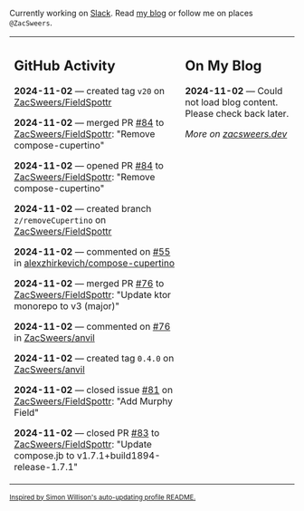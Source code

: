 Currently working on [Slack](https://slack.com/). Read [my blog](https://zacsweers.dev/) or follow me on places `@ZacSweers`.

<table><tr><td valign="top" width="60%">

## GitHub Activity
<!-- githubActivity starts -->
**2024-11-02** — created tag `v20` on [ZacSweers/FieldSpottr](https://github.com/ZacSweers/FieldSpottr)

**2024-11-02** — merged PR [#84](https://github.com/ZacSweers/FieldSpottr/pull/84) to [ZacSweers/FieldSpottr](https://github.com/ZacSweers/FieldSpottr): "Remove compose-cupertino"

**2024-11-02** — opened PR [#84](https://github.com/ZacSweers/FieldSpottr/pull/84) to [ZacSweers/FieldSpottr](https://github.com/ZacSweers/FieldSpottr): "Remove compose-cupertino"

**2024-11-02** — created branch `z/removeCupertino` on [ZacSweers/FieldSpottr](https://github.com/ZacSweers/FieldSpottr)

**2024-11-02** — commented on [#55](https://github.com/alexzhirkevich/compose-cupertino/issues/55#issuecomment-2453050011) in [alexzhirkevich/compose-cupertino](https://github.com/alexzhirkevich/compose-cupertino)

**2024-11-02** — merged PR [#76](https://github.com/ZacSweers/FieldSpottr/pull/76) to [ZacSweers/FieldSpottr](https://github.com/ZacSweers/FieldSpottr): "Update ktor monorepo to v3 (major)"

**2024-11-02** — commented on [#76](https://github.com/ZacSweers/anvil/issues/76#issuecomment-2452870102) in [ZacSweers/anvil](https://github.com/ZacSweers/anvil)

**2024-11-02** — created tag `0.4.0` on [ZacSweers/anvil](https://github.com/ZacSweers/anvil)

**2024-11-02** — closed issue [#81](https://github.com/ZacSweers/FieldSpottr/issues/81) on [ZacSweers/FieldSpottr](https://github.com/ZacSweers/FieldSpottr): "Add Murphy Field"

**2024-11-02** — closed PR [#83](https://github.com/ZacSweers/FieldSpottr/pull/83) to [ZacSweers/FieldSpottr](https://github.com/ZacSweers/FieldSpottr): "Update compose.jb to v1.7.1+build1894-release-1.7.1"
<!-- githubActivity ends -->
</td><td valign="top" width="40%">

## On My Blog
<!-- blog starts -->
**2024-11-02** — Could not load blog content. Please check back later.
<!-- blog ends -->
_More on [zacsweers.dev](https://zacsweers.dev/)_
</td></tr></table>

<sub><a href="https://simonwillison.net/2020/Jul/10/self-updating-profile-readme/">Inspired by Simon Willison's auto-updating profile README.</a></sub>